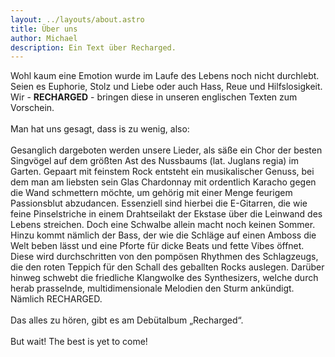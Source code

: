 ```yaml
---
layout: ../layouts/about.astro
title: Über uns
author: Michael
description: Ein Text über Recharged.
---
```


Wohl kaum eine Emotion wurde im Laufe des Lebens noch nicht durchlebt. Seien es Euphorie, Stolz und Liebe oder auch Hass, Reue und Hilfslosigkeit. Wir - **RECHARGED** - bringen diese in unseren englischen Texten zum Vorschein.
&nbsp;<br>
&nbsp;<br>
Man hat uns gesagt, dass is zu wenig, also:
&nbsp;<br>
&nbsp;<br>
Gesanglich dargeboten werden unsere Lieder, als säße ein Chor der besten Singvögel auf dem größten Ast des Nussbaums (lat. Juglans regia) im Garten. Gepaart mit feinstem Rock entsteht ein musikalischer Genuss, bei dem man am liebsten sein Glas Chardonnay mit ordentlich Karacho gegen die Wand schmettern möchte, um gehörig mit einer Menge feurigem Passionsblut abzudancen. Essenziell sind hierbei die E-Gitarren, die wie feine Pinselstriche in einem Drahtseilakt der Ekstase über die Leinwand des Lebens streichen. Doch eine Schwalbe allein macht noch keinen Sommer. Hinzu kommt nämlich der Bass, der wie die Schläge auf einen Amboss die Welt beben lässt und eine Pforte für dicke Beats und fette Vibes öffnet. Diese wird durchschritten von den pompösen Rhythmen des Schlagzeugs, die den roten Teppich für den Schall des geballten Rocks auslegen. Darüber hinweg schwebt die friedliche Klangwolke des Synthesizers, welche durch herab prasselnde, multidimensionale Melodien den Sturm ankündigt. Nämlich RECHARGED. 
&nbsp;<br>
&nbsp;<br>
Das alles zu hören, gibt es am Debütalbum „Recharged“.
&nbsp;<br>
&nbsp;<br>
But wait! The best is yet to come!